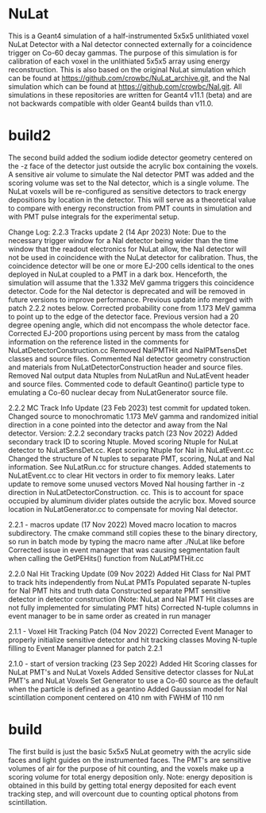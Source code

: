 # NuLat
This is a Geant4 simulation of a half-instrumented 5x5x5 unlithiated voxel NuLat Detector with a NaI detector connected externally for a coincidence trigger on Co-60 decay gammas. The purpose of this simulation is for calibration of each voxel in the unlithiated 5x5x5 array using energy reconstruction. This is also based on the original NuLat simulation which can be found at https://github.com/crowbc/NuLat_archive.git, and the NaI simulation which can be found at https://github.com/crowbc/NaI.git. All simulations in these repositories are written for Geant4 v11.1 (beta) and are not backwards compatible with older Geant4 builds than v11.0.

# build2
The second build added the sodium iodide detector geometry centered on the -z face of the detector just outside the acrylic box containing the voxels. A sensitive air volume to simulate the NaI detector PMT was added and the scoring volume was set to the NaI detector, which is a single volume. The NuLat voxels will be re-configured as sensitive detectors to track energy depositions by location in the detector. This will serve as a theoretical value to compare with energy reconstruction from PMT counts in simulation and with PMT pulse integrals for the experimental setup.

Change Log:
2.2.3 Tracks update 2 (14 Apr 2023)
	Note: Due to the necessary trigger window for a NaI detector being wider than the time window that the readout electronics for NuLat allow, the NaI detector will not be used in coincidence with the 
	NuLat detector for calibration. Thus, the coincidence detector will be one or more EJ-200 cells identical to the ones deployed in NuLat coupled to a PMT in a dark box. Henceforth, the simulation
	will assume that the 1.332 MeV gamma triggers this coincidence detector. Code for the NaI detector is deprecated and will be removed in future versions to improve performance.
	Previous update info merged with patch 2.2.2 notes below. 
	Corrected probability cone from 1.173 MeV gamma to point up to the edge of the detector face. Previous version had a 20 degree opening angle, which did not encompass the whole detector face.
	Corrected EJ-200 proportions using percent by mass from the catalog information on the reference listed in the comments for NuLatDetectorConstruction.cc
	Removed NaIPMTHit and NaIPMTsensDet classes and source files. Commented NaI detector geometry construction and materials from NuLatDetectorConstruction header and source files. Removed NaI output
	data Ntuples from NuLatRun and NuLatEvent header and source files. Commented code to default Geantino() particle type to emulating a Co-60 nuclear decay from NuLatGenerator source file.
	
2.2.2 MC Track Info Update (23 Feb 2023)
	test commit for updated token. Changed source to monochromatic 1.173 MeV gamma and randomized initial direction in a cone pointed into the detector and away from the NaI detector.
	Version: 2.2.2 secondary tracks patch (23 Nov 2022)
	Added secondary track ID to scoring Ntuple. Moved scoring Ntuple for NuLat detector to NuLatSensDet.cc. Kept scoring Ntuple for NaI in NuLatEvent.cc 
	Changed the structure of N tuples to separate PMT, scoring, NuLat and NaI information. See NuLatRun.cc for structure changes.
	Added statements to NuLatEvent.cc to clear Hit vectors in order to fix memory leaks. Later update to remove some unused vectors
	Moved NaI housing farther in -z direction in NuLatDetectorConstruction. cc. This is to account for space occupied by aluminum divider plates outside the acrylic box.
	Moved source location in NuLatGenerator.cc to compensate for moving NaI detector.

2.2.1 - macros update (17 Nov 2022)
	Moved macro location to macros subdirectory. The cmake command still copies these to the binary directory, so run in batch mode by typing the macro name after ./NuLat like before
	Corrected issue in event manager that was causing segmentation fault when calling the GetPEHits() function from NuLatPMTHit.cc
	
2.2.0 NaI Hit Tracking Update (09 Nov 2022)
	Added Hit Class for NaI PMT to track hits independently from NuLat PMTs
	Populated separate N-tuples for NaI PMT hits and truth data
	Constructed separate PMT sensitive detector in detector construction (Note: NuLat and NaI PMT Hit classes are not fully implemented for simulating PMT hits)
	Corrected N-tuple columns in event manager to be in same order as created in run manager
	
2.1.1 - Voxel Hit Tracking Patch (04 Nov 2022)
	Corrected Event Manager to properly initialize sensitive detector and hit tracking classes
	Moving N-tuple filling to Event Manager planned for patch 2.2.1
	
2.1.0 - start of version tracking (23 Sep 2022)
	Added Hit Scoring classes for NuLat PMT's and NuLat Voxels
	Added Sensitive detector classes for NuLat PMT's and NuLat Voxels
	Set Generator to use a Co-60 source as the default when the particle is defined as a geantino
	Added Gaussian model for NaI scintillation component centered on 410 nm with FWHM of 110 nm

# build
The first build is just the basic 5x5x5 NuLat geometry with the acrylic side faces and light guides on the instrumented faces. The PMT's are sensitive volumes of air for the purpose of hit counting, and the voxels make up a scoring volume for total energy deposition only. Note: energy deposition is obtained in this build by getting total energy deposited for each event tracking step, and will overcount due to counting optical photons from scintillation.
